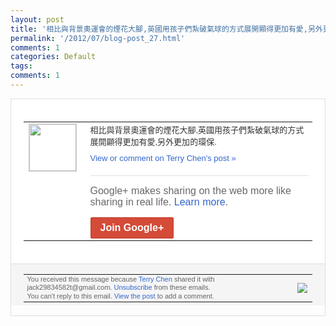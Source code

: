 ```yaml
---
layout: post
title: '相比與背景奧運會的煙花大腳,英國用孩子們紮破氣球的方式展開顯得更加有愛,另外更加的...'
permalink: '/2012/07/blog-post_27.html'
comments: 1
categories: Default
tags: 
comments: 1
---
```

<div style="border:solid 1px #dfdfdf;color:#686868;font:13px Arial"><div style="background-color:#fff;padding:20px;"><table cellpadding="0" cellspacing="0"><tr><td style="padding-right:15px;vertical-align:top"><a href="https://plus.google.com/_/notifications/emlink?emrecipient=110200756825219614165&amp;emid=COiI9--lu7ECFQKc3godpxUAAA&amp;path=%2F108643996575278738906&amp;dt=1343441577300&amp;uob=8"><img height="75" src="https://lh3.googleusercontent.com/-KKRGTyJ5Bl0/AAAAAAAAAAI/AAAAAAAAEEY/jllxqER5dCk/s75-c-k-a/photo.jpg" style="border:solid 1px #cccccc;" width="75"/></a></td><td style="width:578px;color:#333;font:13px Arial;vertical-align:top;"><div style="padding-bottom:10px">相比與背景奧運會的煙花大腳,英國用孩子們<wbr/>紮破氣球的方式展開顯得更加有愛,另外更加<wbr/>的環保.</div><a href="https://plus.google.com/_/notifications/emlink?emrecipient=110200756825219614165&amp;emid=COiI9--lu7ECFQKc3godpxUAAA&amp;path=%2F108643996575278738906%2Fposts%2FS38az1bkxgx%3Fgpinv%3DAMIXal8CIxwsBQGpABIWLU4zY1GL-5EBEeLr4CsxmHexuX-DY1kqzyZWZbMjXqhhTgNsMMEdPktFVYRA1wnf0ulGSF1pAyJti6Hqt7E-5M7GdcXavlXwPSE&amp;dt=1343441577300&amp;uob=8" style="color:#3366CC;text-decoration:none;">View or comment on Terry Chen's post »</a><div style="margin-top:20px;border-top:solid 1px #dfdfdf"><div style="padding:15px 0;color:#686868;font:16px Arial;">Google+ makes sharing on the web more like sharing in real life. <a href="http://www.google.com/+/learnmore/" style="color:#3366CC;text-decoration:none;">Learn more</a>.</div><a href="https://plus.google.com/_/notifications/emlink?emrecipient=110200756825219614165&amp;emid=COiI9--lu7ECFQKc3godpxUAAA&amp;path=%2F%3Fgpinv%3DAMIXal8CIxwsBQGpABIWLU4zY1GL-5EBEeLr4CsxmHexuX-DY1kqzyZWZbMjXqhhTgNsMMEdPktFVYRA1wnf0ulGSF1pAyJti6Hqt7E-5M7GdcXavlXwPSE&amp;dt=1343441577300&amp;uob=8" style="display:inline-block;padding:7px 15px;background-color:#d44b38; color:#fff;font-size:16px; font-weight:bold;border-radius:2px;-webkit-border-radius:2px; -moz-border-radius:2px;border:solid 1px #c43b28; white-space:nowrap;text-decoration:none">Join Google+</a></div></td></tr></table></div><div style="border-top:solid 1px #dfdfdf;padding:0 20px; background-color:#f5f5f5"><table cellpadding="0" cellspacing="0" style="height:50px"><tbody><tr><td style="vertical-align:middle;width:100%; color:#636363;font:11px Arial; line-height:120%">You received this message because <a href="https://plus.google.com/_/notifications/emlink?emrecipient=110200756825219614165&amp;emid=COiI9--lu7ECFQKc3godpxUAAA&amp;path=%2F108643996575278738906%3Fgpinv%3DAMIXal8CIxwsBQGpABIWLU4zY1GL-5EBEeLr4CsxmHexuX-DY1kqzyZWZbMjXqhhTgNsMMEdPktFVYRA1wnf0ulGSF1pAyJti6Hqt7E-5M7GdcXavlXwPSE&amp;dt=1343441577300&amp;uob=8" style="color:#3366CC;text-decoration:none;">Terry Chen</a> shared it with jack29834582t@gmail.com. <a href="https://plus.google.com/_/notifications/emlink?emrecipient=110200756825219614165&amp;emid=COiI9--lu7ECFQKc3godpxUAAA&amp;path=%2F_%2Fnonplus%2Femailsettings%3Fgpinv%3DAMIXal8CIxwsBQGpABIWLU4zY1GL-5EBEeLr4CsxmHexuX-DY1kqzyZWZbMjXqhhTgNsMMEdPktFVYRA1wnf0ulGSF1pAyJti6Hqt7E-5M7GdcXavlXwPSE%26est%3DADH5u8XsbpMtc2dhmtE4_bUFJondSWOzO9Rj8kPFq5CjeS3nPlTDpLVe_2fVISqUfVkbpgUv61cRWStXXlyMROdGiLvXJFuTkBNZ_jy-3rdm2Ri4kPKkiKMv6SZ2B0hju0bs0WNUalbEHTg7eNA9QCAU84fDU2PCCQ&amp;dt=1343441577300&amp;uob=8" style="color:#3366CC;text-decoration:none;">Unsubscribe</a> from these emails.<br/>You can't reply to this email. <a href="https://plus.google.com/_/notifications/emlink?emrecipient=110200756825219614165&amp;emid=COiI9--lu7ECFQKc3godpxUAAA&amp;path=%2F108643996575278738906%2Fposts%2FS38az1bkxgx%3Fgpinv%3DAMIXal8CIxwsBQGpABIWLU4zY1GL-5EBEeLr4CsxmHexuX-DY1kqzyZWZbMjXqhhTgNsMMEdPktFVYRA1wnf0ulGSF1pAyJti6Hqt7E-5M7GdcXavlXwPSE&amp;dt=1343441577300&amp;uob=8" style="color:#3366CC;text-decoration:none;">View the post</a> to add a comment.<br/></td><td><img src="https://ssl.gstatic.com/s2/oz/images/notifications/logo/google-plus-6617a72bb36cc548861652780c9e6ff1.png"/></td></tr></tbody></table></div></div>